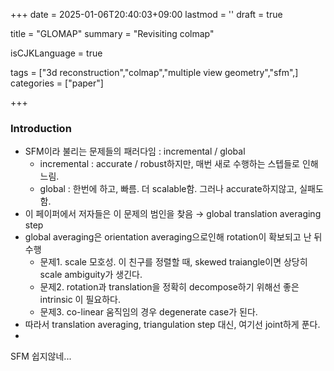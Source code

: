 +++
date = 2025-01-06T20:40:03+09:00
lastmod = ''
draft = true

title = "GLOMAP"
summary = "Revisiting colmap"

isCJKLanguage = true

tags = ["3d reconstruction","colmap","multiple view geometry","sfm",]
categories = ["paper"]

+++

### Introduction

-  SFM이라 불리는 문제들의 패러다임 : incremental / global
   -  incremental : accurate / robust하지만, 매번 새로 수행하는 스텝들로 인해 느림.
   -  global : 한번에 하고, 빠름. 더 scalable함. 그러나 accurate하지않고, 실패도 함.
-  이 페이퍼에서 저자들은 이 문제의 범인을 찾음 → global translation averaging step
-  global averaging은 orientation averaging으로인해 rotation이 확보되고 난 뒤 수행
   -  문제1. scale 모호성. 이 친구를 정렬할 때, skewed traiangle이면 상당히 scale ambiguity가 생긴다.
   -  문제2. rotation과 translation을 정확히 decompose하기 위해선 좋은 intrinsic 이 필요하다.
   -  문제3. co-linear 움직임의 경우 degenerate case가 된다. 
-  따라서 translation averaging, triangulation step 대신, 여기선 joint하게 푼다. 
-  

SFM 쉽지않네...